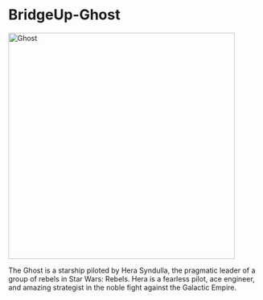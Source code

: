 # BridgeUp-Ghost

<img src="http://www.jedinews.co.uk/wp-content/uploads/2018/01/forces-of-destiny-comic-hera.jpg" width="450px" alt="Ghost" align="center">


The Ghost is a starship piloted by Hera Syndulla, the pragmatic leader of a group of rebels in Star Wars: Rebels. Hera is a fearless pilot, ace engineer, and amazing strategist in the noble fight against the Galactic Empire.
